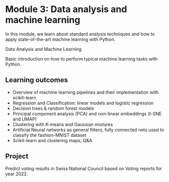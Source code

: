 # Module 3: Data analysis and machine learning

In this module, we learn about standard analysis techniques and how to apply state-of-the-art machine learning with Python.

Data Analysis and Machine Learning

Basic introduction on how to perform typical machine learning tasks with Python.

## Learning outcomes
- Overview of machine learning pipelines and their implementation with scikit-learn
- Regression and Classification: linear models and logistic regression
- Decision trees & random forest models
- Principal component analysis (PCA) and non-linear embeddings (t-SNE and UMAP)
- Clustering with K-means and Gaussian mixtures
- Artificial Neural networks as general fitters, fully connected nets used to classify the fashion-MNIST dataset
- Scikit-learn and clustering maps, Q&A

## Project
Predict voting results in Swiss National Council based on Voting reports for year 2022.
